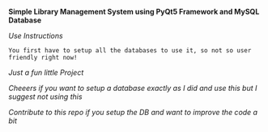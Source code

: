 **Simple Library Management System using PyQt5 Framework and MySQL Database**

_Use Instructions_

```You first have to setup all the databases to use it, so not so user friendly right now!```

_Just a fun little Project_

_Cheeers if you want to setup a database exactly as I did and use this but I suggest not using this_

_Contribute to this repo if you setup the DB and want to improve the code a bit_
